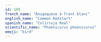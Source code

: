 ```yaml
---
id: 105
french_name: "Rougequeue à front blanc"
english_name: "Common Redstart"
spanish_name: "Colirrojo Real"
scientific_name: "Phoenicurus phoenicurus"
emoji: "bird"
---
```

